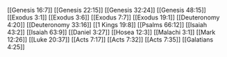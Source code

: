 [[Genesis 16:7]]
[[Genesis 22:15]]
[[Genesis 32:24]]
[[Genesis 48:15]]
[[Exodus 3:1]]
[[Exodus 3:6]]
[[Exodus 7:7]]
[[Exodus 19:1]]
[[Deuteronomy 4:20]]
[[Deuteronomy 33:16]]
[[1 Kings 19:8]]
[[Psalms 66:12]]
[[Isaiah 43:2]]
[[Isaiah 63:9]]
[[Daniel 3:27]]
[[Hosea 12:3]]
[[Malachi 3:1]]
[[Mark 12:26]]
[[Luke 20:37]]
[[Acts 7:17]]
[[Acts 7:32]]
[[Acts 7:35]]
[[Galatians 4:25]]
